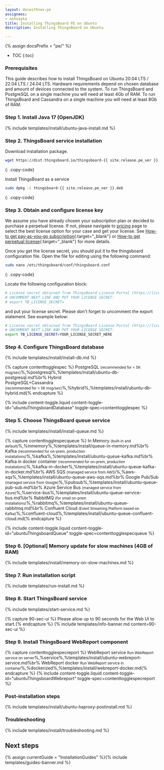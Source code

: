 ```yaml
---
layout: docwithnav-pe
assignees:
- ashvayka
title: Installing ThingsBoard PE on Ubuntu
description: Installing ThingsBoard on Ubuntu

---
```


{% assign docsPrefix = "pe/" %}

* TOC
{:toc}

### Prerequisites

This guide describes how to install ThingsBoard on Ubuntu 20.04 LTS / 22.04 LTS / 24.04 LTS.
Hardware requirements depend on chosen database and amount of devices connected to the system. 
To run ThingsBoard and PostgreSQL on a single machine you will need at least 4Gb of RAM.
To run ThingsBoard and Cassandra on a single machine you will need at least 8Gb of RAM.

### Step 1. Install Java 17 (OpenJDK) 

{% include templates/install/ubuntu-java-install.md %}

### Step 2. ThingsBoard service installation

Download installation package.

```bash
wget https://dist.thingsboard.io/thingsboard-{{ site.release.pe_ver }}.deb
```
{: .copy-code}

Install ThingsBoard as a service

```bash
sudo dpkg -i thingsboard-{{ site.release.pe_ver }}.deb
```
{: .copy-code}

### Step 3. Obtain and configure license key 

We assume you have already chosen your subscription plan or decided to purchase a perpetual license. 
If not, please navigate to [pricing](/pricing/) page to select the best license option for your case and get your license. 
See [How-to get pay-as-you-go subscription](https://www.youtube.com/watch?v=dK-QDFGxWek){:target="_blank"} or [How-to get perpetual license](https://www.youtube.com/watch?v=GPe0lHolWek){:target="_blank"} for more details.

Once you get the license secret, you should put it to the thingsboard configuration file. 
Open the file for editing using the following command:

```bash 
sudo nano /etc/thingsboard/conf/thingsboard.conf
``` 
{: .copy-code}

Locate the following configuration block:

```bash
# License secret obtained from ThingsBoard License Portal (https://license.thingsboard.io)
# UNCOMMENT NEXT LINE AND PUT YOUR LICENSE SECRET:
# export TB_LICENSE_SECRET=
```

and put your license secret. Please don't forget to uncomment the export statement. See example below: 

```bash
# License secret obtained from ThingsBoard License Portal (https://license.thingsboard.io)
# UNCOMMENT NEXT LINE AND PUT YOUR LICENSE SECRET:
export TB_LICENSE_SECRET=YOUR_LICENSE_SECRET_HERE
``` 

### Step 4. Configure ThingsBoard database

{% include templates/install/install-db.md %}

{% capture contenttogglespec %}
PostgreSQL <small>(recommended for < 5K msg/sec)</small>%,%postgresql%,%templates/install/ubuntu-db-postgresql.md%br%
Hybrid <br>PostgreSQL+Cassandra<br><small>(recommended for > 5K msg/sec)</small>%,%hybrid%,%templates/install/ubuntu-db-hybrid.md{% endcapture %}

{% include content-toggle.liquid content-toggle-id="ubuntuThingsboardDatabase" toggle-spec=contenttogglespec %} 

### Step 5. Choose ThingsBoard queue service

{% include templates/install/install-queue.md %}

{% capture contenttogglespecqueue %}
In Memory <small>(built-in and default)</small>%,%inmemory%,%templates/install/queue-in-memory.md%br%
Kafka <small>(recommended for on-prem, production installations)</small>%,%kafka%,%templates/install/ubuntu-queue-kafka.md%br%
Kafka in docker container <small>(recommended for on-prem, production installations)</small>%,%kafka-in-docker%,%templates/install/ubuntu-queue-kafka-in-docker.md%br%
AWS SQS <small>(managed service from AWS)</small>%,%aws-sqs%,%templates/install/ubuntu-queue-aws-sqs.md%br%
Google Pub/Sub <small>(managed service from Google)</small>%,%pubsub%,%templates/install/ubuntu-queue-pub-sub.md%br%
Azure Service Bus <small>(managed service from Azure)</small>%,%service-bus%,%templates/install/ubuntu-queue-service-bus.md%br%
RabbitMQ <small>(for small on-prem installations)</small>%,%rabbitmq%,%templates/install/ubuntu-queue-rabbitmq.md%br%
Confluent Cloud <small>(Event Streaming Platform based on Kafka)</small>%,%confluent-cloud%,%templates/install/ubuntu-queue-confluent-cloud.md{% endcapture %}

{% include content-toggle.liquid content-toggle-id="ubuntuThingsboardQueue" toggle-spec=contenttogglespecqueue %} 

### Step 6. [Optional] Memory update for slow machines (4GB of RAM) 

{% include templates/install/memory-on-slow-machines.md %} 

### Step 7. Run installation script

{% include templates/run-install.md %} 

### Step 8. Start ThingsBoard service

{% include templates/start-service.md %}

{% capture 90-sec-ui %}
Please allow up to 90 seconds for the Web UI to start.{% endcapture %}
{% include templates/info-banner.md content=90-sec-ui %}

### Step 9. Install ThingsBoard WebReport component

{% capture contenttogglespecreport %}
WebReport service <small>Run WebReport service on server</small>%,%service%,%templates/install/ubuntu-webreport-service.md%br%
WebReport docker <small>Run WebReport service in container</small>%,%dockerized%,%templates/install/webreport-docker.md{% endcapture %}
{% include content-toggle.liquid content-toggle-id="ubuntuThingsboardWebreport" toggle-spec=contenttogglespecreport %} 

### Post-installation steps

{% include templates/install/ubuntu-haproxy-postinstall.md %}

### Troubleshooting

{% include templates/install/troubleshooting.md %}

## Next steps

{% assign currentGuide = "InstallationGuides" %}{% include templates/guides-banner.md %}
